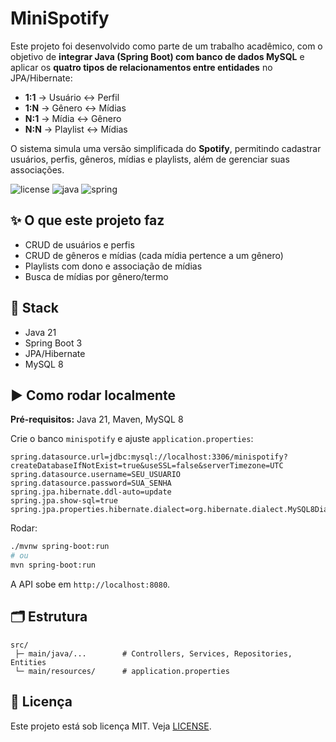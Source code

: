 # MiniSpotify

Este projeto foi desenvolvido como parte de um trabalho acadêmico, com o objetivo de **integrar Java (Spring Boot) com banco de dados MySQL** e aplicar os **quatro tipos de relacionamentos entre entidades** no JPA/Hibernate:

- **1:1** → Usuário ↔ Perfil  
- **1:N** → Gênero ↔ Mídias  
- **N:1** → Mídia ↔ Gênero  
- **N:N** → Playlist ↔ Mídias  

O sistema simula uma versão simplificada do **Spotify**, permitindo cadastrar usuários, perfis, gêneros, mídias e playlists, além de gerenciar suas associações.

![license](https://img.shields.io/badge/license-MIT-green)
![java](https://img.shields.io/badge/Java-21-informational)
![spring](https://img.shields.io/badge/Spring%20Boot-3.x-brightgreen)

## ✨ O que este projeto faz
- CRUD de usuários e perfis  
- CRUD de gêneros e mídias (cada mídia pertence a um gênero)  
- Playlists com dono e associação de mídias  
- Busca de mídias por gênero/termo  

## 🧱 Stack
- Java 21  
- Spring Boot 3  
- JPA/Hibernate  
- MySQL 8  

## ▶️ Como rodar localmente

**Pré-requisitos:** Java 21, Maven, MySQL 8

Crie o banco `minispotify` e ajuste `application.properties`:

```properties
spring.datasource.url=jdbc:mysql://localhost:3306/minispotify?createDatabaseIfNotExist=true&useSSL=false&serverTimezone=UTC
spring.datasource.username=SEU_USUARIO
spring.datasource.password=SUA_SENHA
spring.jpa.hibernate.ddl-auto=update
spring.jpa.show-sql=true
spring.jpa.properties.hibernate.dialect=org.hibernate.dialect.MySQL8Dialect
```

Rodar:
```bash
./mvnw spring-boot:run
# ou
mvn spring-boot:run
```

A API sobe em `http://localhost:8080`.

## 🗂️ Estrutura
```
src/
 ├─ main/java/...        # Controllers, Services, Repositories, Entities
 └─ main/resources/      # application.properties
```

## 📄 Licença
Este projeto está sob licença MIT. Veja [LICENSE](LICENSE).
